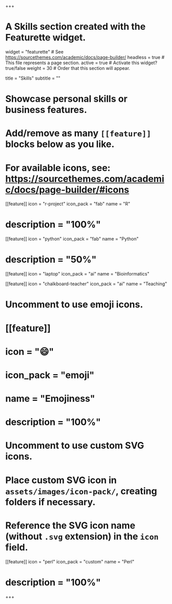 +++
# A Skills section created with the Featurette widget.
widget = "featurette"  # See https://sourcethemes.com/academic/docs/page-builder/
headless = true  # This file represents a page section.
active = true  # Activate this widget? true/false
weight = 30  # Order that this section will appear.

title = "Skills"
subtitle = ""

# Showcase personal skills or business features.
# 
# Add/remove as many `[[feature]]` blocks below as you like.
# 
# For available icons, see: https://sourcethemes.com/academic/docs/page-builder/#icons

[[feature]]
  icon = "r-project"
  icon_pack = "fab"
  name = "R"
#  description = "100%"
  
[[feature]]
  icon = "python"
  icon_pack = "fab"
  name = "Python"
#  description = "50%"  
  
[[feature]]
  icon = "laptop"
  icon_pack = "ai"
  name = "Bioinformatics"

[[feature]]
  icon = "chalkboard-teacher"
  icon_pack = "ai"
  name = "Teaching"
  
# Uncomment to use emoji icons.
# [[feature]]
#  icon = ":smile:"
#  icon_pack = "emoji"
#  name = "Emojiness"
#  description = "100%"  

# Uncomment to use custom SVG icons.
# Place custom SVG icon in `assets/images/icon-pack/`, creating folders if necessary.
# Reference the SVG icon name (without `.svg` extension) in the `icon` field.
[[feature]]
  icon = "perl"
  icon_pack = "custom"
  name = "Perl"
#  description = "100%"

+++
